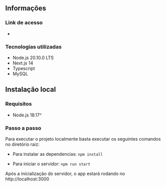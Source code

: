 ## Informações
### Link de acesso
- 
### Tecnologias utilizadas
- Node.js 20.10.0 LTS
- Next.js 14
- Typescript
- MySQL

## Instalação local
### Requisitos
- Node.js 18.17^

### Passo a passo
Para executar o projeto localmente basta executar os seguintes comandos no diretório raiz:

- Para instalar as dependencias: `npm install`

- Para iniciar o servidor: `npm run start`

Após a inicialização do servidor, o app estará rodando no http://localhost:3000
